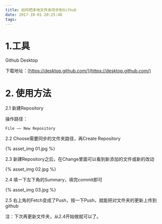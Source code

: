 ```yaml
---
title: 如何把本地文件夹同步到Github
date: 2017-10-01 20:25:40
tags:
---
```


# 1.工具

Github Desktop

下载地址：[https://desktop.github.com/](https://desktop.github.com/)

# 2. 使用方法

2.1 新建Repository

操作路径：

```
File —— New Repository
```

2.2 Choose需要同步的文件夹路径，再Create Repository

{% asset_img 01.jpg %}


2.3 新建Repository之后，在Change里面可以看到新添加的文件或新的改动

{% asset_img 02.jpg %}

2.4 填一下左下角的Summary，填完commit即可

{% asset_img 03.jpg %}

2.5 右上角的Fetch变成了Push，按一下Push，就能把对文件夹的更新上传到github

注：下次再更新文件夹，从2.4开始做就可以了。